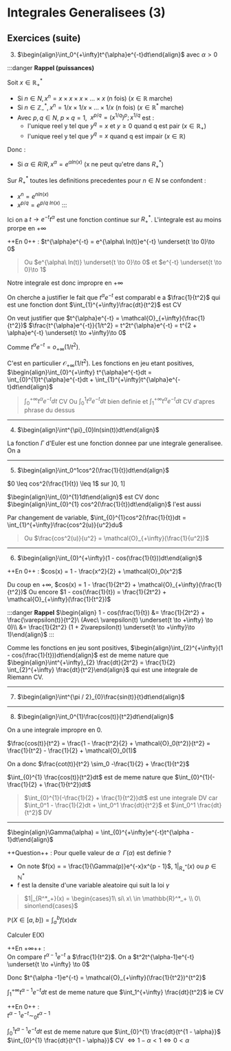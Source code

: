 Integrales Generalisees (3)
===

## Exercices (suite)

3. $\begin{align}\int_0^{+\infty}t^{\alpha}e^{-t}dt\end{align}$ avec $\alpha > 0$

:::danger
**Rappel (puissances)**

Soit $x \in \mathbb{R}^*_+$
- Si $n \in N, x^n = x \times x \times x \times ... \times x$ (n fois) ($x \in \mathbb{R}$ marche)
- Si $n \in \mathbb{Z}^*_-, x^n = 1/x \times 1/x \times ... \times 1/x$ (n fois) ($x \in \mathbb{R}^*$ marche)
- Avec $p, q \in N,\ p \times q = 1$,  $\ x^{p/q} = (x^{1/q})^p; x^{1/q}$ est :
    - l'unique reel y tel que $y^q = x$ et $y \geq 0$ quand q est pair ($x \in \mathbb{R}_+$)
    - l'unique reel y tel que $y^q = x$ quand q est impair ($x \in \mathbb{R}$)

Donc : 
- Si $\alpha \in R / R, x^{\alpha} = e^{\alpha ln(x)}$ (x ne peut qu'etre dans $R_+^*$)

Sur $R_+^*$ toutes les definitions precedentes pour $n \in N$ se confondent : 
- $x^n = e^{nln(x)}$
- $x^{p/q} = e^{p/q\ ln(x)}$
:::

Ici on a $t \to e^{-t}t^{\alpha}$ est une fonction continue sur $R_+^*$. L'integrale est au moins prorpe en $+\infty$

++En 0++ : 
$t^{\alpha}e^{-t} = e^{\alpha\ ln(t)}e^{-t} \underset{t \to 0}\to 0$
> Ou $e^{\alpha\ ln(t)} \underset{t \to 0}\to 0$ et $e^{-t} \underset{t \to 0}\to 1$

Notre integrale est donc impropre en $+\infty$

On cherche a justifier le fait que $t^{\alpha}e^{-t}$ est comparabl e a $\frac{1}{t^2}$ qui est une fonction dont $\int_{1}^{+\infty}\frac{dt}{t^2}$ est CV

On veut justifier que $t^{\alpha}e^{-t} = \mathcal{O}_{+\infty}(\frac{1}{t^2})$
$\frac{t^{\alpha}e^{-t}}{1/t^2} = t^2t^{\alpha}e^{-t} = t^{2 + \alpha}e^{-t} \underset{t \to +\infty}\to 0$

Comme $t^{\alpha}e^{-t} = o_{+\infty}(1/t^2)$. 

C'est en particulier $\mathcal{O}_{+\infty}(1/t^2)$. Les fonctions  en jeu etant positives, $\begin{align}\int_{0}^{+\infty} t^{\alpha}e^{-t}dt = \int_{0}^{1}t^{\alpha}e^{-t}dt + \int_{1}^{+\infty}t^{\alpha}e^{-t}dt\end{align}$
> $\int_{0}^{+\infty} t^{\alpha}e^{-t}dt$ CV
> Ou $\int_{0}^{1}t^{\alpha}e^{-t}dt$ bien definie et $\int_{1}^{+\infty}t^{\alpha}e^{-t}dt$ CV d'apres phrase du dessus

---

4. $\begin{align}\int^{\pi}_{0}ln(sin(t))dt\end{align}$

La fonction $\Gamma$ d'Euler est une fonction donnee par une integrale generalisee. On a


---

5. $\begin{align}\int_0^1cos^2(\frac{1}{t})dt\end{align}$

$0 \leq cos^2(\frac{1}{t}) \leq 1$ sur ]0, 1]

$\begin{align}\int_{0}^{1}1dt\end{align}$ est CV donc $\begin{align}\int_{0}^{1} cos^2(\frac{1}{t})dt\end{align}$ l'est aussi

Par changement de variable, $\int_{0}^{1}cos^2(\frac{1}{t})dt = \int_{1}^{+\infty}\frac{cos^2(u)}{u^2}du$
> Ou $\frac{cos^2(u)}{u^2} = \mathcal{O}_{+\infty}(\frac{1}{u^2})$

---

6. $\begin{align}\int_{0}^{+\infty}(1 - cos(\frac{1}{t}))dt\end{align}$

++En 0++ : 
$cos(x) = 1 - \frac{x^2}{2} + \mathcal{O}_0(x^2)$

Du coup en $+\infty$, $cos(x) = 1 - \frac{1}{2t^2} + \mathcal{O}_{+\infty}(\frac{1}{t^2})$
Ou encore $1 - cos(\frac{1}{t}) = \frac{1}{2t^2} + \mathcal{O}_{+\infty}(\frac{1}{t^2})$

:::danger
**Rappel**
$\begin{align} 1 - cos(\frac{1}{t}) &= \frac{1}{2t^2} + \frac{\varepsilon(t)}{t^2}\ (Avec\ \varepsilon(t) \underset{t \to +\infty} \to 0)\\ &= \frac{1}{2t^2} (1 + 2\varepsilon(t) \underset{t \to +\infty}\to 1)\end{align}$
:::

Comme les fonctions en jeu sont positives, 
$\begin{align}\int_{2}^{+\infty}(1 - cos(\frac{1}{t}))dt\end{align}$ est de meme nature que 
$\begin{align}\int^{+\infty}_{2} \frac{dt}{2t^2} = \frac{1}{2} \int_{2}^{+\infty} \frac{dt}{t^2}\end{align}$ qui est une integrale de Riemann CV.

---

7. $\begin{align}\int^{\pi / 2}_{0}\frac{sin(t)}{t}dt\end{align}$

---

8. $\begin{align}\int_0^{1}\frac{cos(t)}{t^2}dt\end{align}$

On a une integrale impropre en 0.

$\frac{cos(t)}{t^2} = \frac{1 - \frac{t^2}{2} + \mathcal{O}_0(t^2)}{t^2} = \frac{1}{t^2} - \frac{1}{2} + \mathcal{O}_0(1)$

On a donc $\frac{cot(t)}{t^2} \sim_0 -\frac{1}{2} + \frac{1}{t^2}$

$\int_{0}^{1} \frac{cos(t)}{t^2}dt$ est de meme nature que $\int_{0}^{1}(-\frac{1}{2} + \frac{1}{t^2})dt$ 

> $\int_{0}^{1}(-\frac{1}{2} + \frac{1}{t^2})dt$ est une integrale DV car $\int_0^1 - \frac{1}{2}dt + \int_0^1 \frac{dt}{t^2}$ et $\int_0^1 \frac{dt}{t^2}$ DV

--------
$\begin{align}\Gamma(\alpha) = \int_{0}^{+\infty}e^{-t}t^{\alpha - 1}dt\end{align}$

++Question++ : 
Pour quelle valeur de $\alpha\ \ \Gamma(\alpha)$ est definie ?

- On note $f(x) = = \frac{1}{\Gamma(p)}e^{-x}x^{p - 1}$, $1|_{R^*_+}(x)$ ou $p \in \mathbb{N}^*$
- f est la densite d'une variable aleatoire qui suit la loi $\gamma$

> $1|_{R^*_+}(x) = \begin{cases}1\ si\ x\ \in \mathbb{R}^*_+ \\ 0\ sinon\end{cases}$ 

$\mathbb{P}(X \in [a,b]) = \int_{a}^{b} f(x)dx$

Calculer E(X)


++En $+\infty$++ :   
On compare $t^{\alpha - 1}e^{-t}$ a $\frac{1}{t^2}$. On a $t^2t^{\alpha-1}e^{-t} \underset{t \to +\infty} \to 0$

Donc $t^{\alpha -1}e^{-t} = \mathcal{O}_{+\infty}(\frac{1}{t^2})^{t^2}$

$\int_{1}^{+\infty} t^{\alpha-1}e^{-t}dt$ est de meme nature que $\int_1^{+\infty} \frac{dt}{t^2}$ ie CV

++En 0++ :   
$t^{\alpha-1}e^{-t} \sim_0 t^{\alpha-1}$

$\int_{0}^{1} t^{\alpha - 1}e^{-t}dt$ est de meme nature que $\int_{0}^{1} \frac{dt}{t^{1 - \alpha}}$  
$\int_{0}^{1} \frac{dt}{t^{1 - \alpha}}$ CV $\iff 1 - \alpha < 1 \iff 0 < \alpha$
